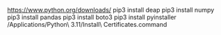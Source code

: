 https://www.python.org/downloads/
pip3 install deap
pip3 install numpy
pip3 install pandas
pip3 install boto3
pip3 install pyinstaller
/Applications/Python\ 3.11/Install\ Certificates.command
